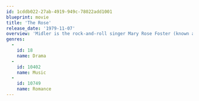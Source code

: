 ```yaml
---
id: 1cddb022-27ab-4919-949c-78022add1001
blueprint: movie
title: 'The Rose'
release_date: '1979-11-07'
overview: 'Midler is the rock-and-roll singer Mary Rose Foster (known as the Rose to her legions of fans), whose romantic relationships and mental health are continuously imperiled by the demands of life on the road.'
genres:
  -
    id: 18
    name: Drama
  -
    id: 10402
    name: Music
  -
    id: 10749
    name: Romance
---
```

